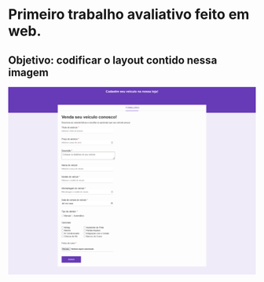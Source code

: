 # Primeiro trabalho avaliativo feito em web.

## Objetivo: codificar o layout contido nessa imagem

![imagem](img/img_trabalho4.png) 